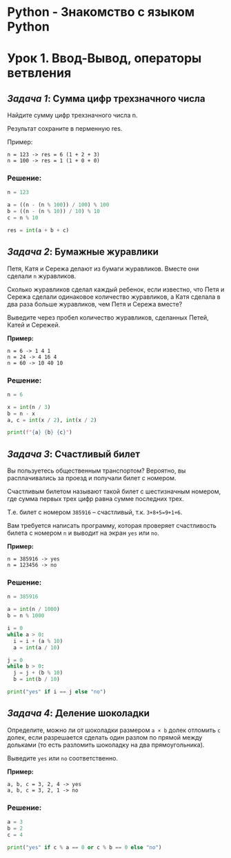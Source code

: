 # Python - Знакомство с языком Python

# Урок 1. Ввод-Вывод, операторы ветвления

## _Задача 1_: Сумма цифр трехзначного числа

Найдите сумму цифр трехзначного числа n.

Результат сохраните в перменную res.

Пример:

```
n = 123 -> res = 6 (1 + 2 + 3)
n = 100 -> res = 1 (1 + 0 + 0)
```

### Решение:

```python
n = 123

a = ((n - (n % 100)) / 100) % 100
b = ((n - (n % 10)) / 10) % 10
c = n % 10

res = int(a + b + c)
```

## _Задача 2_: Бумажные журавлики

Петя, Катя и Сережа делают из бумаги журавликов. Вместе они сделали `n` журавликов.

Сколько журавликов сделал каждый ребенок, если известно, что Петя и Сережа сделали одинаковое количество журавликов, а Катя сделала в два раза больше журавликов, чем Петя и Сережа вместе?

Выведите через пробел количество журавликов, сделанных Петей, Катей и Сережей.

**Пример:**

```
n = 6 -> 1 4 1  
n = 24 -> 4 16 4    
n = 60 -> 10 40 10 
```

### Решение:

```python
n = 6

x = int(n / 3)
b = n - x
a, c = int(x / 2), int(x / 2)

print(f"{a} {b} {c}")
```

## _Задача 3_: Счастливый билет

Вы пользуетесь общественным транспортом? Вероятно, вы расплачивались за проезд и получали билет с номером.

Счастливым билетом называют такой билет с шестизначным номером, где сумма первых трех цифр равна сумме последних трех.

Т.е. билет с номером `385916` – счастливый, т.к. `3+8+5=9+1+6`.

Вам требуется написать программу, которая проверяет счастливость билета с номером `n` и выводит на экран `yes` или `no`.

**Пример:**

```
n = 385916 -> yes
n = 123456 -> no
```

### Решение:

```python
n = 385916

a = int(n / 1000) 
b = n % 1000

i = 0
while a > 0:
  i = i + (a % 10)
  a = int(a / 10)

j = 0
while b > 0:
  j = j + (b % 10)
  b = int(b / 10)

print("yes" if i == j else "no")
```

## _Задача 4_: Деление шоколадки

Определите, можно ли от шоколадки размером `a × b` долек отломить `c` долек, если разрешается сделать один разлом по прямой между дольками (то есть разломить шоколадку на два прямоугольника).

Выведите `yes` или `no` соответственно.

**Пример:**

```
a, b, c = 3, 2, 4 -> yes
a, b, c = 3, 2, 1 -> no
```

### Решение:

```python
a = 3
b = 2
c = 4

print("yes" if c % a == 0 or c % b == 0 else "no")
```

